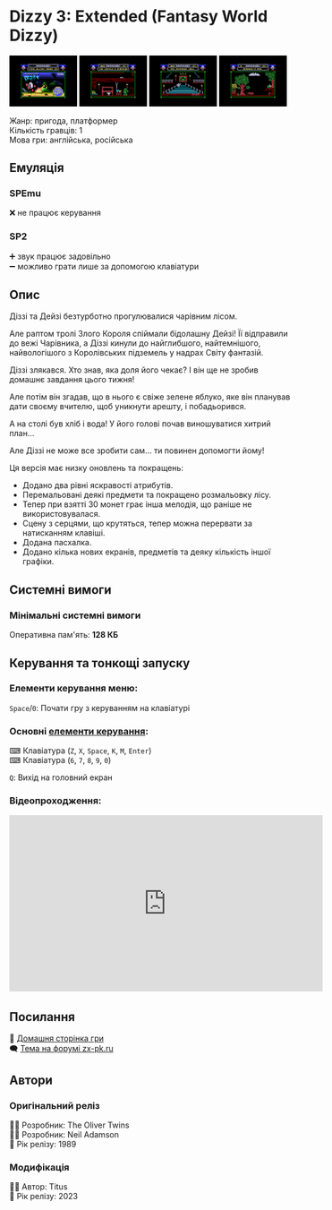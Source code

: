 # Dizzy 3: Extended (Fantasy World Dizzy)

<img src="screenshots/d/scrn_dizzy3-ext_01.png" width="24%"> 
<img src="screenshots/d/scrn_dizzy3-ext_02.png" width="24%"> 
<img src="screenshots/d/scrn_dizzy3-ext_03.png" width="24%"> 
<img src="screenshots/d/scrn_dizzy3-ext_04.png" width="24%">

Жанр: пригода, платформер  
Кількість гравців: 1  
Мова гри: англійська, російська  

## Емуляція
### SPEmu
❌ не працює керування  

### SP2
➕ звук працює задовільно  
➖ можливо грати лише за допомогою клавіатури  

## Опис
Діззі та Дейзі безтурботно прогулювалися чарівним лісом.

Але раптом тролі Злого Короля спіймали бідолашну Дейзі!
Її відправили до вежі Чарівника, а Діззі кинули до найглибшого, найтемнішого, найвологішого з Королівських підземель у надрах Світу фантазій.

Діззі злякався.
Хто знав, яка доля його чекає?
І він ще не зробив домашнє завдання цього тижня!

Але потім він згадав, що в нього є свіже зелене яблуко, яке він планував дати своєму вчителю, щоб уникнути арешту, і побадьорився.

А на столі був хліб і вода!
У його голові почав виношуватися хитрий план…

Але Діззі не може все зробити сам… ти повинен допомогти йому!

Ця версія має низку оновлень та покращень:

* Додано два рівні яскравості атрибутів.
* Перемальовані деякі предмети та покращено розмальовку лісу.
* Тепер при взятті 30 монет грає інша мелодія, що раніше не використовувалася.
* Сцену з серцями, що крутяться, тепер можна перервати за натисканням клавіші.
* Додана пасхалка.
* Додано кілька нових екранів, предметів та деяку кількість іншої графіки.

## Системні вимоги
### Мінімальні системні вимоги
Оперативна пам'ять: **128 КБ**

## Керування та тонкощі запуску
### Елементи керування меню:

`Space`/`0`: Почати гру з керуванням на клавіатурі  

### Основні [елементи керування](../controllers.md):
⌨ Клавіатура (`Z`, `X`, `Space`, `K`, `M`, `Enter`)  
⌨ Клавіатура (`6`, `7`, `8`, `9`, `0`)  

`Q`: Вихід на головний екран  

### Відеопроходження:
<iframe width="560" height="315" src="https://www.youtube.com/embed/7vbbIH1T8R0" title="YouTube video player" frameborder="0" allowfullscreen></iframe>

## Посилання

🏡 [Домашня сторінка гри](https://yolkfolk.com/games/fantasy-world-dizzy-2023-extended-edition/)  
🗨 [Тема на форумі zx-pk.ru](https://zx-pk.ru/threads/35362-dizzy-3-48-128k-extended-edition-2023.html)  

## Автори
### Оригінальний реліз
👨‍💻 Розробник: The Oliver Twins  
👨‍💻 Розробник: Neil Adamson  
📅 Рік релізу: 1989  

### Модифікація
👨‍💻 Автор: Titus  
📅 Рік релізу: 2023  
